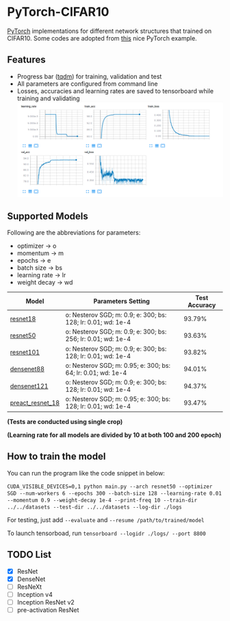 # PyTorch-CIFAR10
[PyTorch](http://pytorch.org/) implementations for different network structures that trained on CIFAR10. Some codes are adopted from [this](https://github.com/pytorch/examples/blob/master/imagenet/main.py) nice PyTorch example. 

## Features
- Progress bar ([tqdm](https://github.com/tqdm/tqdm)) for training, validation and test
- All parameters are configured from command line
- Losses, accuracies and learning rates are saved to tensorboard while training and validating
![resnet18](/images/resnet18.png)

## Supported Models
Following are the abbreviations for parameters:
* optimizer -> o
* momentum -> m
* epochs -> e
* batch size -> bs
* learning rate -> lr
* weight decay -> wd

Model     |                      Parameters Setting                       | Test Accuracy  |
--------- | ------------------------------------------------------------- | -------------- |
[resnet18](https://arxiv.org/abs/1512.03385)| o: Nesterov SGD; m: 0.9; e: 300; bs: 128; lr: 0.01; wd: 1e-4  | 93.79% |
[resnet50](https://arxiv.org/abs/1512.03385)| o: Nesterov SGD; m: 0.9; e: 300; bs: 256; lr: 0.01; wd: 1e-4 | 93.63% |
[resnet101](https://arxiv.org/abs/1512.03385)| o: Nesterov SGD; m: 0.9; e: 300; bs: 128; lr: 0.01; wd: 1e-4 | 93.82% |
[densenet88](https://arxiv.org/abs/1608.06993)| o: Nesterov SGD; m: 0.95; e: 300; bs: 64; lr: 0.01; wd: 1e-4 | 94.01% |
[densenet121](https://arxiv.org/abs/1608.06993)| o: Nesterov SGD; m: 0.9; e: 300; bs: 128; lr: 0.01; wd: 1e-4 | 94.37% |
[preact_resnet_18](https://arxiv.org/abs/1603.05027)| o: Nesterov SGD; m: 0.95; e: 300; bs: 128; lr: 0.01; wd: 1e-4 | 93.47% |


**(Tests are conducted using single crop)**

**(Learning rate for all models are divided by 10 at both 100 and 200 epoch)**

## How to train the model
You can run the program like the code snippet in below:
```
CUDA_VISIBLE_DEVICES=0,1 python main.py --arch resnet50 --optimizer SGD --num-workers 6 --epochs 300 --batch-size 128 --learning-rate 0.01 --momentum 0.9 --weight-decay 1e-4 --print-freq 10 --train-dir ../../datasets --test-dir ../../datasets --log-dir ./logs
```
For testing, just add ```--evaluate``` and ```--resume /path/to/trained/model```

To launch tensorboad, run ```tensorboard --logidr ./logs/ --port 8800```

## TODO List
- [x] ResNet
- [x] DenseNet
- [ ] ResNeXt
- [ ] Inception v4
- [ ] Inception ResNet v2
- [ ] pre-activation ResNet
